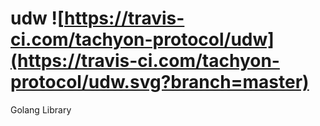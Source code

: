 # udw ![https://travis-ci.com/tachyon-protocol/udw](https://travis-ci.com/tachyon-protocol/udw.svg?branch=master)

Golang Library
